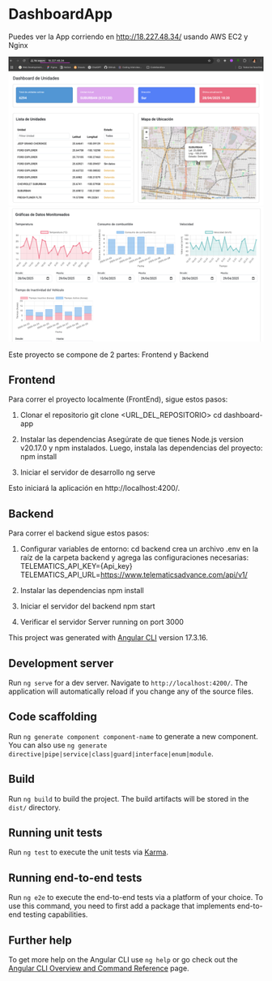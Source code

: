# DashboardApp

Puedes ver la App corriendo en http://18.227.48.34/  usando AWS EC2 y Nginx

![DashboardApp Preview](src/images/generalView.png)
![DashboardApp Preview](src/images/generalView3.png)

Este proyecto se compone de 2 partes: Frontend y Backend

## Frontend
Para correr el proyecto localmente (FrontEnd), sigue estos pasos:
1. Clonar el repositorio
git clone <URL_DEL_REPOSITORIO>
cd dashboard-app

2. Instalar las dependencias
Asegúrate de que tienes Node.js version v20.17.0  y npm instalados. Luego, instala las dependencias del proyecto:
npm install

3. Iniciar el servidor de desarrollo
ng serve


Esto iniciará la aplicación en http://localhost:4200/.

## Backend
Para correr el backend sigue estos pasos:
1. Configurar variables de entorno: 
cd backend
crea un archivo .env en la raíz de la carpeta backend y agrega las configuraciones necesarias:
TELEMATICS_API_KEY={Api_key}
TELEMATICS_API_URL=https://www.telematicsadvance.com/api/v1/

2. Instalar las dependencias
npm install

4. Iniciar el servidor del backend
npm start

5. Verificar el servidor
Server running on port 3000


This project was generated with [Angular CLI](https://github.com/angular/angular-cli) version 17.3.16.



## Development server

Run `ng serve` for a dev server. Navigate to `http://localhost:4200/`. The application will automatically reload if you change any of the source files.

## Code scaffolding

Run `ng generate component component-name` to generate a new component. You can also use `ng generate directive|pipe|service|class|guard|interface|enum|module`.

## Build

Run `ng build` to build the project. The build artifacts will be stored in the `dist/` directory.

## Running unit tests

Run `ng test` to execute the unit tests via [Karma](https://karma-runner.github.io).

## Running end-to-end tests

Run `ng e2e` to execute the end-to-end tests via a platform of your choice. To use this command, you need to first add a package that implements end-to-end testing capabilities.

## Further help

To get more help on the Angular CLI use `ng help` or go check out the [Angular CLI Overview and Command Reference](https://angular.io/cli) page.

